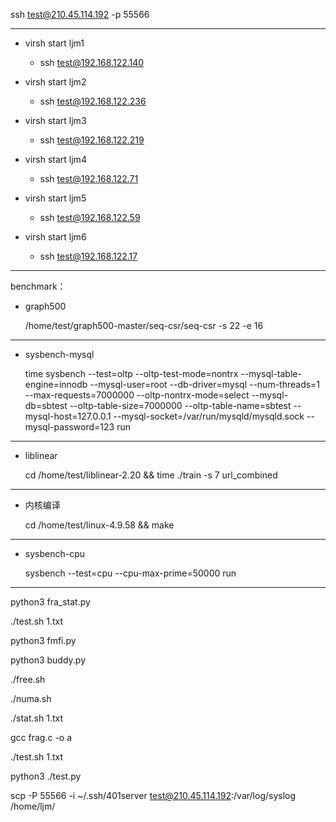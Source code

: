 ssh test@210.45.114.192 -p 55566

---

- virsh start ljm1    
  - ssh test@192.168.122.140 

- virsh start ljm2    
  - ssh test@192.168.122.236

- virsh start ljm3    
  - ssh test@192.168.122.219

- virsh start ljm4    
  - ssh test@192.168.122.71

- virsh start ljm5    
  - ssh test@192.168.122.59

- virsh start ljm6    
  - ssh test@192.168.122.17

---
benchmark：
- graph500

  /home/test/graph500-master/seq-csr/seq-csr -s 22 -e 16
---
- sysbench-mysql

  time sysbench --test=oltp --oltp-test-mode=nontrx --mysql-table-engine=innodb --mysql-user=root --db-driver=mysql --num-threads=1 --max-requests=7000000  --oltp-nontrx-mode=select --mysql-db=sbtest  --oltp-table-size=7000000 --oltp-table-name=sbtest  --mysql-host=127.0.0.1 --mysql-socket=/var/run/mysqld/mysqld.sock --mysql-password=123 run
---
- liblinear

  cd /home/test/liblinear-2.20 && time ./train -s 7 url_combined
----------------------------------------------------------------------------------------------------------------------------------------
- 内核编译

  cd /home/test/linux-4.9.58 && make
---
- sysbench-cpu

  sysbench --test=cpu --cpu-max-prime=50000 run
---

python3 fra_stat.py

./test.sh 1.txt

python3 fmfi.py

python3 buddy.py

./free.sh

./numa.sh

./stat.sh 1.txt

gcc frag.c -o a




./test.sh 1.txt

python3 ./test.py

scp -P 55566 -i ~/.ssh/401server test@210.45.114.192:/var/log/syslog /home/ljm/
